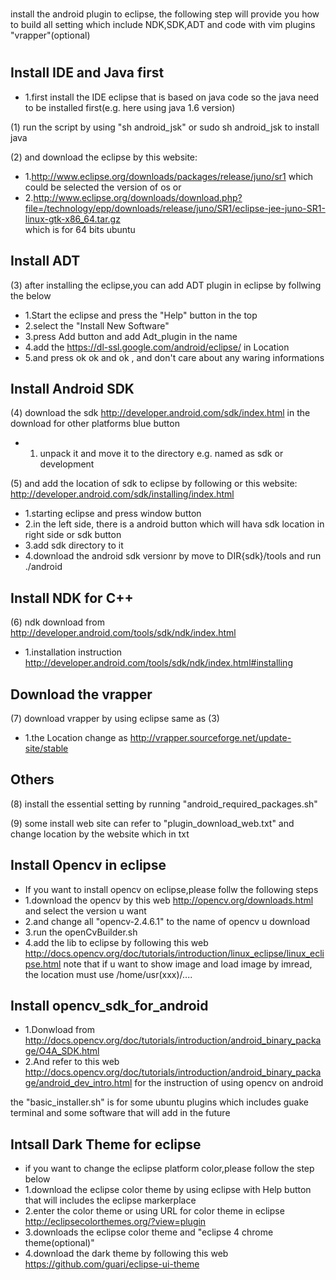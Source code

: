 #
install the android plugin to eclipse, the following step will 
provide you how to build all setting which include NDK,SDK,ADT and code with vim plugins "vrapper"(optional)
#
Install IDE and Java first
-----------------
* 1.first install the IDE eclipse that is based on java code so the java need to be installed first(e.g. here using java 1.6 version)

(1) run the script by using "sh android_jsk" or sudo sh android_jsk to install java

(2) and download the eclipse by this website:

* 1.http://www.eclipse.org/downloads/packages/release/juno/sr1  which could be selected the version of os
or 
* 2.http://www.eclipse.org/downloads/download.php?file=/technology/epp/downloads/release/juno/SR1/eclipse-jee-juno-SR1-linux-gtk-x86_64.tar.gz  
which is for 64 bits ubuntu

Install ADT
-----------
(3) after installing the eclipse,you can add ADT plugin in eclipse by follwing the below
* 1.Start the eclipse and press the "Help" button in the top
* 2.select the "Install New Software"
* 3.press Add button and add Adt_plugin in the name
* 4.add the https://dl-ssl.google.com/android/eclipse/ in Location
* 5.and press ok ok and ok , and don't care about any waring informations

Install Android SDK
-------------------
(4) download the sdk http://developer.android.com/sdk/index.html in the download for other platforms blue button
* 1. unpack it and move it to the directory e.g. named as sdk or development

(5) and add the location of sdk to eclipse by following or this website: http://developer.android.com/sdk/installing/index.html
* 1.starting eclipse and press window button
* 2.in the left side, there is a android button which will hava sdk location in right side or sdk button
* 3.add sdk directory to it
* 4.download the android sdk versionr by move to DIR{sdk}/tools and run ./android

Install NDK for C++
-------------------
(6) ndk download from http://developer.android.com/tools/sdk/ndk/index.html
* 1.installation instruction http://developer.android.com/tools/sdk/ndk/index.html#installing

Download the vrapper
-------------------
(7) download vrapper by using eclipse same as (3)
* 1.the Location change as http://vrapper.sourceforge.net/update-site/stable

Others
------
(8) install the essential setting by running "android_required_packages.sh"

(9) some install web site can refer to "plugin_download_web.txt" and change location by the website which in txt

Install Opencv in eclipse
-------------------------
* If you want to install opencv on eclipse,please follw the following steps
* 1.download the opencv by this web http://opencv.org/downloads.html and select the version u want
* 2.and change all "opencv-2.4.6.1" to the name of opencv u download
* 3.run the openCvBuilder.sh 
* 4.add the lib to eclipse by following this web http://docs.opencv.org/doc/tutorials/introduction/linux_eclipse/linux_eclipse.html 
    note that if u want to show image and load image by imread, the location must use /home/usr(xxx)/....

 Install opencv_sdk_for_android
------------------------------
* 1.Donwload from http://docs.opencv.org/doc/tutorials/introduction/android_binary_package/O4A_SDK.html
* 2.And refer to this web http://docs.opencv.org/doc/tutorials/introduction/android_binary_package/android_dev_intro.html 
  for the instruction of using opencv on android


the "basic_installer.sh" is for some ubuntu plugins which includes guake terminal and some software that will add in the future

Intsall Dark Theme for eclipse
------------------------------
* if you want to change the eclipse platform color,please follow the step below
* 1.download the eclipse color theme by using eclipse with Help button that will includes the eclipse markerplace
* 2.enter the color theme or using URL for color theme in eclipse http://eclipsecolorthemes.org/?view=plugin
* 3.downloads the eclipse color theme and "eclipse 4 chrome theme(optional)"
* 4.download the dark theme by following this web https://github.com/guari/eclipse-ui-theme




 


